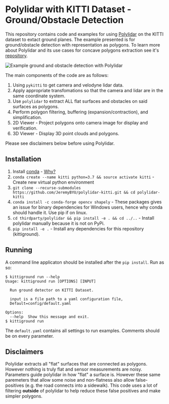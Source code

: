 # Polylidar with KITTI Dataset - Ground/Obstacle Detection

This repository contains code and examples for using [Polylidar](https://github.com/JeremyBYU/polylidarv2) on the KITTI dataset to extact ground planes.  The example presented is for ground/obstacle detection with representation as polygons. To learn more about Polylidar and its use cases for concave polygons extraction see it's [repository](https://github.com/JeremyBYU/polylidarv2).


![Example ground and obstacle detection with Polylidar](assets/media/2011_09_26_0005_stacked.gif)

The main components of the code are as follows:
1. Using `pykitti` to get camera and velodyne lidar data.
2. Apply appropriate transfomations so that the camera and lidar are in the same coordinate system.
3. Use `polylidar` to extract ALL flat surfaces and obstacles on said surfaces as polygons.
4. Perform polygon filtering, buffering (expansion/contraction), and simplification.
5. 2D Viewer - Project polygons onto camera image for display and verification.
6. 3D Viewer - Display 3D point clouds and polygons.

Please see disclaimers below before using Polylidar.

## Installation

1. Install [conda](https://conda.io/projects/conda/en/latest/) - [Why?](https://medium.freecodecamp.org/why-you-need-python-environments-and-how-to-manage-them-with-conda-85f155f4353c)
2. `conda create --name kitti python=3.7 && source activate kitti` - Create new virtual python environment
3. `git clone --recurse-submodules https://github.com/JeremyBYU/polylidar-kitti.git && cd polylidar-kitti`
4. `conda install -c conda-forge opencv shapely` - These packages gives an issue for binary dependencies for Windows users, hence why conda should handle it. Use pip if on linux.
5. `cd thirdparty/polylidar && pip install -e . && cd ../..` - Install polylidar manually because it is not on PyPi.
6. `pip install -e .` - Install any dependencies for this repository (kittiground).


## Running

A command line applicaton should be installed after the `pip install`. Run as so:

```
$ kittiground run --help
Usage: kittiground run [OPTIONS] [INPUT]

  Run ground detector on KITTI Dataset.

  input is a file path to a yaml configuration file,
  Default=config/default.yaml

Options:
  --help  Show this message and exit.
$ kittiground run
```

The `default.yaml` contains all settings to run examples.  Comments should be on every parameter. 


## Disclaimers

Polylidar extracts all "flat" surfaces that are connected as polygons. However nothing is truly flat and sensor measurements are noisy. Parameters guide polylidar in how "flat" a surface is. However these same paremeters that allow some noise and non-flatness also allow false-positives (e.g. the road connects into a sidewalk). This code uses a lot of filtering **outside** of polylidar to help reduce these false positives and make simpler polygons.  


